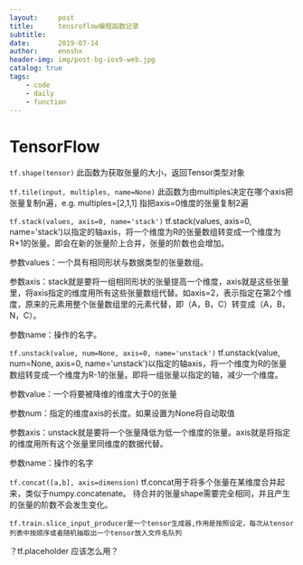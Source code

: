 ```yaml
---
layout:     post
title:      tensroflow编程函数记录
subtitle:   
date:       2019-07-14
author:     enoshx
header-img: img/post-bg-ios9-web.jpg
catalog: true
tags:
    - code
    - daily
    - function
---
```



# TensorFlow


`
 tf.shape(tensor)
`
此函数为获取张量的大小，返回Tensor类型对象

`
tf.tile(input, multiples, name=None)
`
此函数为由multiples决定在哪个axis把张量复制n遍，e.g. multiples=[2,1,1] 指把axis=0维度的张量复制2遍

`
tf.stack(values, axis=0, name='stack')
`
tf.stack(values, axis=0, name='stack')以指定的轴axis，将一个维度为R的张量数组转变成一个维度为R+1的张量。即会在新的张量阶上合并，张量的阶数也会增加。

参数values：一个具有相同形状与数据类型的张量数组。

参数axis：stack就是要将一组相同形状的张量提高一个维度，axis就是这些张量里，将axis指定的维度用所有这些张量数组代替。如axis=2，表示指定在第2个维度，原来的元素用整个张量数组里的元素代替，即（A，B，C）转变成（A，B，N，C）。

参数name：操作的名字。


`
tf.unstack(value, num=None, axis=0, name='unstack')
`
tf.unstack(value, num=None, axis=0, name='unstack')以指定的轴axis，将一个维度为R的张量数组转变成一个维度为R-1的张量。即将一组张量以指定的轴，减少一个维度。

参数value：一个将要被降维的维度大于0的张量

参数num：指定的维度axis的长度。如果设置为None将自动取值

参数axis：unstack就是要将一个张量降低为低一个维度的张量。axis就是将指定的维度用所有这个张量里同维度的数据代替。

参数name：操作的名字



`
tf.concat([a,b], axis=dimension)
`
tf.concat用于将多个张量在某维度合并起来，类似于numpy.concatenate。
待合并的张量shape需要完全相同，并且产生的张量的阶数不会发生变化。

`
tf.train.slice_input_producer是一个tensor生成器,作用是按照设定，每次从tensor列表中按顺序或者随机抽取出一个tensor放入文件名队列
`

？tf.placeholder 应该怎么用？